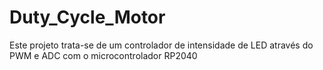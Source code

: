 # Duty_Cycle_Motor
Este projeto trata-se de um controlador de intensidade de LED através do PWM e ADC com o microcontrolador RP2040
